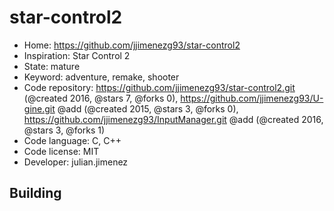 # star-control2

- Home: https://github.com/jjimenezg93/star-control2
- Inspiration: Star Control 2
- State: mature
- Keyword: adventure, remake, shooter
- Code repository: https://github.com/jjimenezg93/star-control2.git (@created 2016, @stars 7, @forks 0), https://github.com/jjimenezg93/U-gine.git @add (@created 2015, @stars 3, @forks 0), https://github.com/jjimenezg93/InputManager.git @add (@created 2016, @stars 3, @forks 1)
- Code language: C, C++
- Code license: MIT
- Developer: julian.jimenez

## Building
